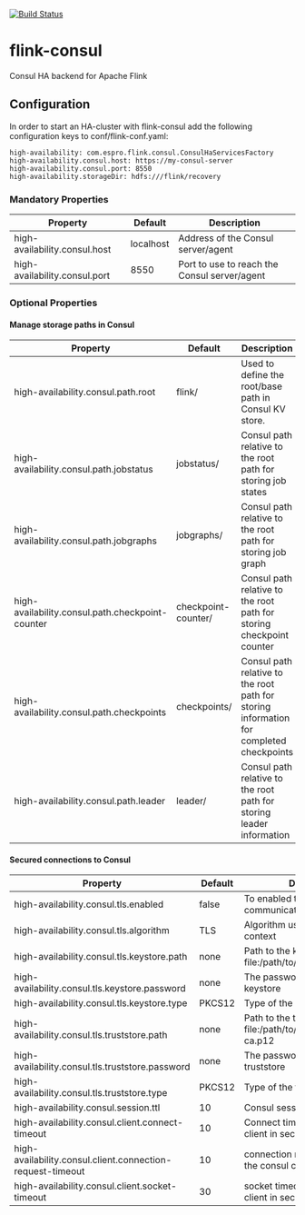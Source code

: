 [![Build Status](https://travis-ci.org/kbialek/flink-consul.svg?branch=master)](https://travis-ci.org/kbialek/flink-consul)

# flink-consul

Consul HA backend for Apache Flink

## Configuration

In order to start an HA-cluster with flink-consul add the following configuration keys to conf/flink-conf.yaml:

    high-availability: com.espro.flink.consul.ConsulHaServicesFactory
    high-availability.consul.host: https://my-consul-server
    high-availability.consul.port: 8550
    high-availability.storageDir: hdfs:///flink/recovery

### Mandatory Properties

| Property                      | Default          | Description                                  |
| ----------------------------- | ---------------- | -------------------------------------------- |
| high-availability.consul.host | localhost        | Address of the Consul server/agent           |
| high-availability.consul.port | 8550             | Port to use to reach the Consul server/agent |

### Optional Properties

#### Manage storage paths in Consul

| Property                                         | Default             | Description                                           |
| ------------------------------------------------ | ------------------- | ----------------------------------------------------- |
| high-availability.consul.path.root               | flink/              | Used to define the root/base path in Consul KV store. |
| high-availability.consul.path.jobstatus          | jobstatus/          | Consul path relative to the root path for storing job states |
| high-availability.consul.path.jobgraphs          | jobgraphs/          | Consul path relative to the root path for storing job graph |
| high-availability.consul.path.checkpoint-counter | checkpoint-counter/ | Consul path relative to the root path for storing checkpoint counter |
| high-availability.consul.path.checkpoints        | checkpoints/        | Consul path relative to the root path for storing information for completed checkpoints |
| high-availability.consul.path.leader             | leader/             | Consul path relative to the root path for storing leader information |

#### Secured connections to Consul

| Property                                         | Default          | Description     |
| ------------------------------------------------ | ---------------- | ----------------|
| high-availability.consul.tls.enabled             | false            | To enabled tls secured http communication |
| high-availability.consul.tls.algorithm           | TLS              | Algorithm used for creating ssl context |
| high-availability.consul.tls.keystore.path       | none             | Path to the keystore file, e.g. file:/path/to/keystore/consul.p12
| high-availability.consul.tls.keystore.password   | none             | The password to use to read the keystore
| high-availability.consul.tls.keystore.type       | PKCS12           | Type of the keystore
| high-availability.consul.tls.truststore.path     | none             | Path to the truststore file, e.g. file:/path/to/truststore/consul-ca.p12
| high-availability.consul.tls.truststore.password | none             | The password to use to read the truststore
| high-availability.consul.tls.truststore.type     | PKCS12           | Type of the truststore
| high-availability.consul.session.ttl             | 10               | Consul session ttl in seconds
| high-availability.consul.client.connect-timeout  | 10               | Connect timeout for the consul client in seconds |
| high-availability.consul.client.connection-request-timeout          | 10              | connection request timeout for the consul client in seconds |
| high-availability.consul.client.socket-timeout   | 30               | socket timeout for the consul client in seconds |